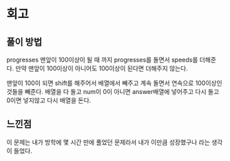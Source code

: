 회고
=

풀이 방법
-
progresses 맨앞이 100이상이 될 때 까지 progresses를 돌면서 speeds를 더해준다.
만약 맨앞이 100이상이 아니어도 100이상이 된다면 더해주지 않는다.

맨앞이 100이 되면 shift를 해주어서 배열에서 빼주고 계속 돌면서 연속으로 100이상인 것들을 빼준다. 배열을 다 돌고 num이 0이 아니면 answer배열에 넣어주고 다시 돌고 0이면 넣지않고 다시 배열을 돈다. 


느낀점
-
이 문제는 내가 방학에 몇 시간 만에 풀었던 문제라서 내가 이만큼 성장했구나 라는 생각이 들었다.